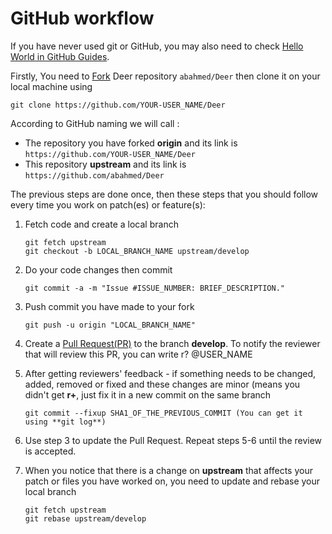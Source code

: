 # GitHub workflow

If you have never used git or GitHub, you may also need to check [Hello World in GitHub Guides](https://guides.github.com/activities/hello-world/).

Firstly, You need to [Fork](https://help.github.com/articles/fork-a-repo/) Deer repository `abahmed/Deer` then clone it on your local machine using

`git clone https://github.com/YOUR-USER_NAME/Deer`

According to GitHub naming we will call : 
+ The repository you have forked **origin** and its link is `https://github.com/YOUR-USER_NAME/Deer`
+ This repository **upstream** and its link is `https://github.com/abahmed/Deer`

The previous steps are done once, then these steps that you should follow every time you work on patch(es) or feature(s):


1. Fetch code and create a local branch

    ```
    git fetch upstream
    git checkout -b LOCAL_BRANCH_NAME upstream/develop
    ```

2. Do your code changes then commit

    ```
    git commit -a -m "Issue #ISSUE_NUMBER: BRIEF_DESCRIPTION."
    ```

3. Push commit you have made to your fork

    ```
    git push -u origin "LOCAL_BRANCH_NAME"
    ```

4. Create a [Pull Request(PR)](https://help.github.com/articles/using-pull-requests/) to the branch **develop**. To notify the reviewer that will review this PR, you can write r? @USER_NAME

5. After getting reviewers' feedback - if something needs to be changed, added, removed or fixed and these changes  are minor (means you didn't get **r+**, just fix it in a new commit on the same branch 
    
    ```
    git commit --fixup SHA1_OF_THE_PREVIOUS_COMMIT (You can get it using **git log**)
    ```

6. Use step 3 to update the Pull Request. Repeat steps 5-6 until the review is accepted.

7. When you notice that there is a change on **upstream** that affects your patch or files you have worked on, you need to update and rebase your local branch

    ```
    git fetch upstream
    git rebase upstream/develop
    ```
